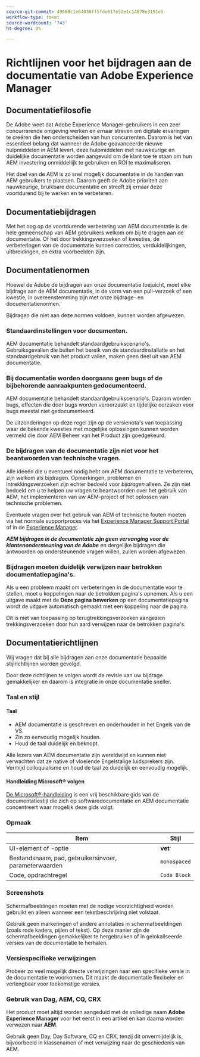 ```yaml
---
source-git-commit: 49688c1e64038ff5fde617e52e1c14878e3191e5
workflow-type: tm+mt
source-wordcount: '743'
ht-degree: 0%

---
```

# Richtlijnen voor het bijdragen aan de documentatie van Adobe Experience Manager

## Documentatiefilosofie

De Adobe weet dat Adobe Experience Manager-gebruikers in een zeer concurrerende omgeving werken en ernaar streven om digitale ervaringen te creëren die hen onderscheiden van hun concurrenten. Daarom is het van essentieel belang dat wanneer de Adobe geavanceerde nieuwe hulpmiddelen in AEM levert, deze hulpmiddelen met nauwkeurige en duidelijke documentatie worden aangevuld om de klant toe te staan om hun AEM investering onmiddellijk te gebruiken en ROI te maximaliseren.

Het doel van de AEM is zo snel mogelijk documentatie in de handen van AEM gebruikers te plaatsen. Daarom geeft de Adobe prioriteit aan nauwkeurige, bruikbare documentatie en streeft zij ernaar deze voortdurend bij te werken en te verbeteren.

## Documentatiebijdragen

Met het oog op de voortdurende verbetering van AEM documentatie is de hele gemeenschap van AEM gebruikers welkom om bij te dragen aan de documentatie. Of het door trekkingsverzoeken of kwesties, de verbeteringen van de documentatie kunnen correcties, verduidelijkingen, uitbreidingen, en extra voorbeelden zijn.

## Documentatienormen

Hoewel de Adobe de bijdragen aan onze documentatie toejuicht, moet elke bijdrage aan de AEM documentatie, in de vorm van een pull-verzoek of een kwestie, in overeenstemming zijn met onze bijdrage- en documentatienormen.

Bijdragen die niet aan deze normen voldoen, kunnen worden afgewezen.

### Standaardinstellingen voor documenten.

AEM documentatie behandelt standaardgebruikscenario&#39;s. Gebruiksgevallen die buiten het bereik van de standaardinstallatie en het standaardgebruik van het product vallen, maken geen deel uit van AEM documentatie.

### Bij documentatie worden doorgaans geen bugs of de bijbehorende aanraakpunten gedocumenteerd.

AEM documentatie behandelt standaardgebruikscenario&#39;s. Daarom worden bugs, effecten die door bugs worden veroorzaakt en tijdelijke oorzaken voor bugs meestal niet gedocumenteerd.

De uitzonderingen op deze regel zijn op de versienota&#39;s van toepassing waar de bekende kwesties met mogelijke oplossingen kunnen worden vermeld die door AEM Beheer van het Product zijn goedgekeurd.

### De bijdragen van de documentatie zijn niet voor het beantwoorden van technische vragen.

Alle ideeën die u eventueel nodig hebt om AEM documentatie te verbeteren, zijn welkom als bijdragen. Opmerkingen, problemen en intrekkingsverzoeken zijn echter bedoeld voor *bijdragen* alleen. Ze zijn niet bedoeld om u te helpen uw vragen te beantwoorden over het gebruik van AEM, het implementeren van uw AEM-project of het oplossen van technische problemen.

Eventuele vragen over het gebruik van AEM of technische fouten moeten via het normale supportproces via het [Experience Manager Support Portal](https://experienceleague.adobe.com/nl?support-solution=Experience+Manager#support) of in de [Experience Manager](https://experienceleaguecommunities.adobe.com/t5/adobe-experience-manager/ct-p/adobe-experience-manager-community).

***AEM bijdragen in de documentatie zijn geen vervanging voor de klantenondersteuning van de Adobe*** en dergelijke bijdragen die antwoorden op ondersteunende vragen willen, zullen worden afgewezen.

### Bijdragen moeten duidelijk verwijzen naar betrokken documentatiepagina&#39;s.

Als u een probleem maakt om verbeteringen in de documentatie voor te stellen, moet u koppelingen naar de betrokken pagina&#39;s opnemen. Als u een uitgave maakt met de **Deze pagina bewerken** op een documentatiepagina wordt de uitgave automatisch gemaakt met een koppeling naar de pagina.

Dit is niet van toepassing op terugtrekkingsverzoeken aangezien trekkingsverzoeken door hun aard verwijzen naar de betrokken pagina&#39;s.

## Documentatierichtlijnen

Wij vragen dat bij alle bijdragen aan onze documentatie bepaalde stijlrichtlijnen worden gevolgd.

Door deze richtlijnen te volgen wordt de revisie van uw bijdrage gemakkelijker en daarom is integratie in onze documentatie sneller.

### Taal en stijl

#### Taal

* AEM documentatie is geschreven en onderhouden in het Engels van de VS.
* Zin zo eenvoudig mogelijk houden.
* Houd de taal duidelijk en beknopt.

Alle lezers van AEM documentatie zijn wereldwijd en kunnen niet verwachten dat ze native of vloeiende Engelstalige luidsprekers zijn. Vermijd colloquialisme en houd de taal zo duidelijk en eenvoudig mogelijk.

#### Handleiding Microsoft® volgen

[De Microsoft®-handleiding](https://learn.microsoft.com/en-us/style-guide/welcome/) is een vrij beschikbare gids van de documentatiestijl die zich op softwaredocumentatie en AEM documentatie concentreert waar mogelijk deze gids volgt.

### Opmaak

| Item | Stijl |
|---|---|
| UI-element of -optie | **vet** |
| Bestandsnaam, pad, gebruikersinvoer, parameterwaarden | `monospaced` |
| Code, opdrachtregel | ```Code Block``` |

### Screenshots

Schermafbeeldingen moeten met de nodige voorzichtigheid worden gebruikt en alleen wanneer een tekstbeschrijving niet volstaat.

Gebruik geen markeringen of andere annotaties in schermafbeeldingen (zoals rode kaders, pijlen of tekst). Op deze manier zijn de schermafbeeldingen gemakkelijker te hergebruiken of in gelokaliseerde versies van de documentatie te herhalen.

### Versiespecifieke verwijzingen

Probeer zo veel mogelijk directe verwijzingen naar een specifieke versie in de documentatie te voorkomen. Dit maakt de documentatie flexibeler en verlengbaar voor toekomstige versies.

### Gebruik van Dag, AEM, CQ, CRX

Het product moet altijd worden aangeduid met de volledige naam **Adobe Experience Manager** voor het eerst in een artikel en kan daarna worden verwezen naar **AEM**.

Gebruik geen Day, Day Software, CQ en CRX, tenzij dit onvermijdelijk is, bijvoorbeeld in klassenamen of met verwijzing naar de geschiedenis van AEM.